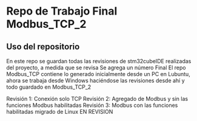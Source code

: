 # Repo de Trabajo Final Modbus_TCP_2

## Uso del repositorio

En este repo se guardan todas las revisiones de stm32cubeIDE realizadas del proyecto, a medida que se revisa
Se agrega un número Final
El repo Modbus_TCP contiene lo generado inicialmente desde un PC en Lubuntu, ahora se trabaja desde Windows
haciéndose las revisiones desde ahí y todo guardado en Modbus_TCP_2

Revisión 1: Conexión solo TCP 
Revisión 2: Agregado de Modbus y sin las funciones Modbus habilitadas
Revisión 3: Modbus con las funciones habilitadas migrado de Linux EN REVISION
